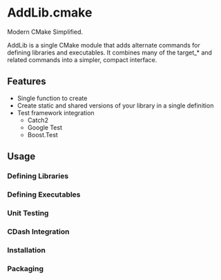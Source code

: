 # AddLib.cmake
Modern CMake Simplified.

AddLib is a single CMake module that adds alternate commands for defining libraries and executables.
It combines many of the target_* and related commands into a simpler, compact interface.

## Features
- Single function to create
- Create static and shared versions of your library in a single definition
- Test framework integration
  - Catch2
  - Google Test
  - Boost.Test

## Usage
### Defining Libraries
### Defining Executables
### Unit Testing
### CDash Integration
### Installation
### Packaging

